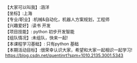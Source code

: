 【大家可以叫我】:涵洋     
【坐标】:上海       
【专业/职业】:机械&自动化，机器人方案规划，工程师       
【兴趣爱好】:读书 开发       
【项目技能】: python 初步开发智能       
【组队情况】:未组队，快来一起!       
【本课程学习基础】: 只有python 基础      
【本期活动目标】:很荣幸认识大家，希望和大家一起相识一起学习!    https://blog.csdn.net/quentinrt?spm=1010.2135.3001.5343   